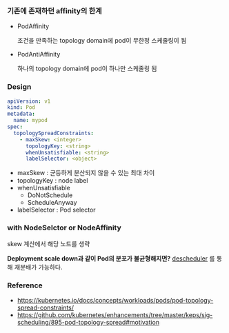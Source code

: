 ### 기존에 존재하던 affinity의 한계

- PodAffinity
    
    조건을 만족하는 topology domain에 pod이 무한정 스케줄링이 됨
    
- PodAntiAffinity
    
    하나의 topology domain에 pod이 하나만 스케줄링 됨
    

### Design

```yaml
apiVersion: v1
kind: Pod
metadata:
  name: mypod
spec:
  topologySpreadConstraints:
    - maxSkew: <integer>
      topologyKey: <string>
      whenUnsatisfiable: <string>
      labelSelector: <object>
```

- maxSkew : 균등하게 분산되지 않을 수 있는 최대 차이
- topologyKey : node label
- whenUnsatisfiable
    - DoNotSchedule
    - ScheduleAnyway
- labelSelector : Pod selector

### with NodeSelctor or NodeAffinity

skew 계산에서 해당 노드를 생략

**Deployment scale down과 같이 Pod의 분포가 불균형해지면?**
[descheduler](https://github.com/kubernetes-sigs/descheduler) 를 통해 재분배가 가능하다.

### Reference
- https://kubernetes.io/docs/concepts/workloads/pods/pod-topology-spread-constraints/
- https://github.com/kubernetes/enhancements/tree/master/keps/sig-scheduling/895-pod-topology-spread#motivation
